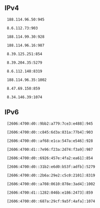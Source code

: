 ## IPv4
```
 188.114.96.50:945
```
```
 8.6.112.73:903
```
```
 188.114.99.30:928
```
```
 188.114.96.16:987
```
```
 8.39.125.251:854
```
```
 8.39.204.35:5279
```
```
 8.6.112.148:8319
```
```
 188.114.96.35:1002
```
```
 8.47.69.150:859
```
```
 8.34.146.39:1074
```

## IPv6
```
 [2606:4700:d0::9bb2:a779:7ce3:e488]:945
```
```
 [2606:4700:d0::c845:6d3a:831a:77b4]:903
```
```
 [2606:4700:d0::af68:e1ca:547a:e546]:928
```
```
 [2606:4700:d1::7e96:f23a:2d74:f3a9]:987
```
```
 [2606:4700:d0::6926:457e:4fa2:ea61]:854
```
```
 [2606:4700:d0::31b2:e6d0:b53f:adfb]:5279
```
```
 [2606:4700:d0::2b6a:29e2:c5c0:2101]:8319
```
```
 [2606:4700:d0::a708:0610:878e:3ad4]:1002
```
```
 [2606:4700:d1::1282:046b:e186:2473]:859
```
```
 [2606:4700:d0::687a:29cf:9a5f:4afa]:1074
```
